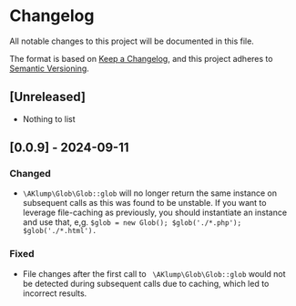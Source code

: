 # Changelog

All notable changes to this project will be documented in this file.

The format is based on [Keep a Changelog](https://keepachangelog.com/en/1.0.0/),
and this project adheres to [Semantic Versioning](https://semver.org/spec/v2.0.0.html).

## [Unreleased]

- Nothing to list

## [0.0.9] - 2024-09-11

### Changed

- `\AKlump\Glob\Glob::glob` will no longer return the same instance on subsequent calls as this was found to be unstable. If you want to leverage file-caching as previously, you should instantiate an instance and use that, e,g. `$glob = new Glob(); $glob('./*.php'); $glob('./*.html').`

### Fixed

- File changes after the first call to ` \AKlump\Glob\Glob::glob` would not be detected during subsequent calls due to caching, which led to incorrect results.
